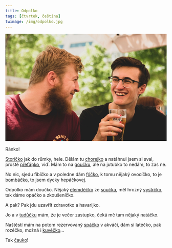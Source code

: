 ```yaml
---
title: Odpolko
tags: [čtvrtek, čeština]
twimage: /img/odpolko.jpg
---
```


![cover](/img/odpolko.jpg)

Ránko!

[Storíčko](https://cestina20.cz/slovnik/storicko/) jak do růmky, hele. Dělám tu [chorejko](https://cestina20.cz/slovnik/chorejko/) a natáhnul jsem si sval, prostě [přeťápko](https://cestina20.cz/slovnik/pretapko/), viď. Mám to na [goučku](https://cestina20.cz/slovnik/goucko/), ale na jutubko to nedám, to zas ne.

No nic, sjedu fíbíčko a v poledne dám [fóčko](https://cestina20.cz/slovnik/focko/), k tomu nějaký ovocíčko, to je [bombáčko](https://cestina20.cz/slovnik/bombacko/), to jsem dycky hepáčkovej.

Odpolko mám doučko. Nějaký [elemdéčko](https://cestina20.cz/slovnik/elemdecko/) ze [součka](https://cestina20.cz/slovnik/soucko/), měl hrozný [vystrčko](https://cestina20.cz/slovnik/vystrcko/), tak dáme opáčko a zkoušeníčko.

A pak? Pak jdu uzavřít zdravotko a havarijko.

Jo a v [tudůčku](https://cestina20.cz/slovnik/tuducko/) mám, že je večer zastupko, čeká mě tam nějaký natáčko.

Naštěstí mám na potom rezervovaný [spáčko](https://cestina20.cz/slovnik/spacko/) v akváči, dám si latéčko, pak rozéčko, možná i [kuvéčko](https://cestina20.cz/slovnik/kuvecko/)...

Tak [čauko](https://cestina20.cz/slovnik/cauko/)!